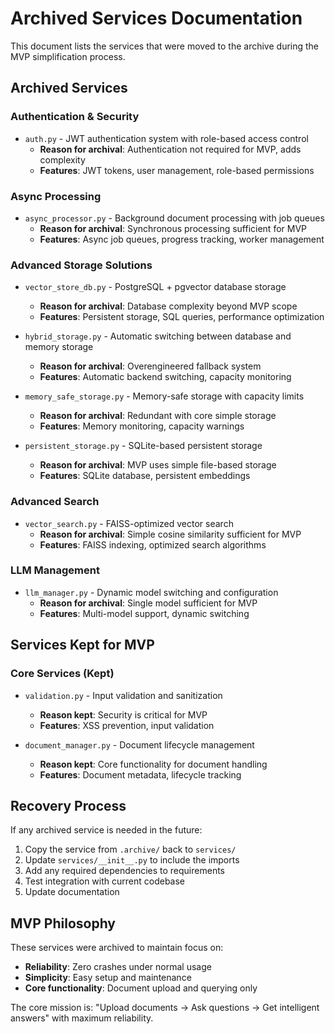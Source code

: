 # Archived Services Documentation

This document lists the services that were moved to the archive during the MVP simplification process.

## Archived Services

### Authentication & Security
- `auth.py` - JWT authentication system with role-based access control
  - **Reason for archival**: Authentication not required for MVP, adds complexity
  - **Features**: JWT tokens, user management, role-based permissions

### Async Processing
- `async_processor.py` - Background document processing with job queues
  - **Reason for archival**: Synchronous processing sufficient for MVP
  - **Features**: Async job queues, progress tracking, worker management

### Advanced Storage Solutions
- `vector_store_db.py` - PostgreSQL + pgvector database storage
  - **Reason for archival**: Database complexity beyond MVP scope
  - **Features**: Persistent storage, SQL queries, performance optimization

- `hybrid_storage.py` - Automatic switching between database and memory storage
  - **Reason for archival**: Overengineered fallback system
  - **Features**: Automatic backend switching, capacity monitoring

- `memory_safe_storage.py` - Memory-safe storage with capacity limits
  - **Reason for archival**: Redundant with core simple storage
  - **Features**: Memory monitoring, capacity warnings

- `persistent_storage.py` - SQLite-based persistent storage
  - **Reason for archival**: MVP uses simple file-based storage
  - **Features**: SQLite database, persistent embeddings

### Advanced Search
- `vector_search.py` - FAISS-optimized vector search
  - **Reason for archival**: Simple cosine similarity sufficient for MVP
  - **Features**: FAISS indexing, optimized search algorithms

### LLM Management
- `llm_manager.py` - Dynamic model switching and configuration
  - **Reason for archival**: Single model sufficient for MVP
  - **Features**: Multi-model support, dynamic switching

## Services Kept for MVP

### Core Services (Kept)
- `validation.py` - Input validation and sanitization
  - **Reason kept**: Security is critical for MVP
  - **Features**: XSS prevention, input validation

- `document_manager.py` - Document lifecycle management
  - **Reason kept**: Core functionality for document handling
  - **Features**: Document metadata, lifecycle tracking

## Recovery Process

If any archived service is needed in the future:

1. Copy the service from `.archive/` back to `services/`
2. Update `services/__init__.py` to include the imports
3. Add any required dependencies to requirements
4. Test integration with current codebase
5. Update documentation

## MVP Philosophy

These services were archived to maintain focus on:
- **Reliability**: Zero crashes under normal usage
- **Simplicity**: Easy setup and maintenance
- **Core functionality**: Document upload and querying only

The core mission is: "Upload documents → Ask questions → Get intelligent answers" with maximum reliability.